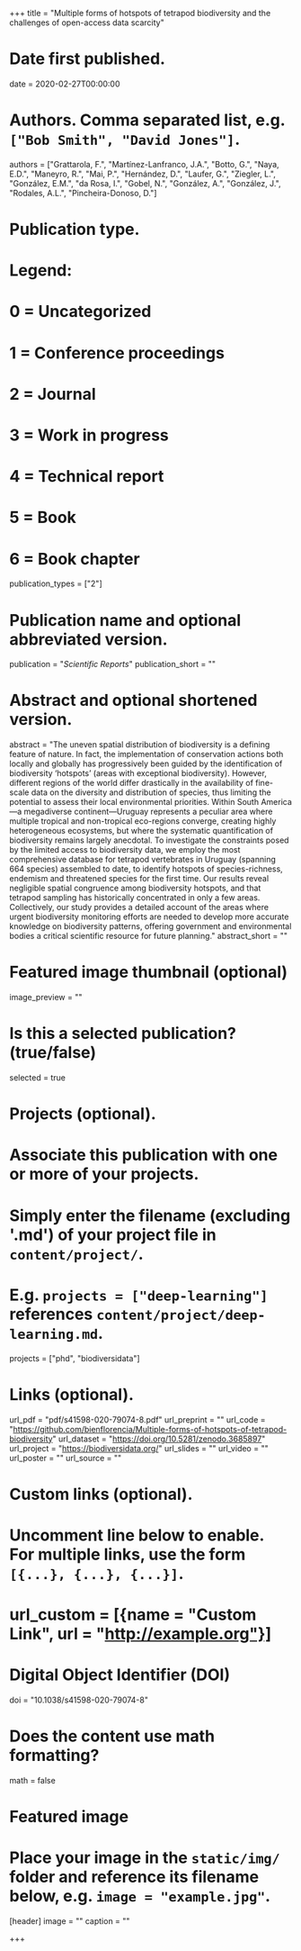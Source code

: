 +++
title = "Multiple forms of hotspots of tetrapod biodiversity and the challenges of open-access data scarcity"

# Date first published.
date = 2020-02-27T00:00:00

# Authors. Comma separated list, e.g. `["Bob Smith", "David Jones"]`.
authors = ["Grattarola, F.", "Martínez-Lanfranco, J.A.", "Botto, G.", "Naya, E.D.", "Maneyro, R.", "Mai, P.", "Hernández, D.", "Laufer, G.", "Ziegler, L.", "González, E.M.", "da Rosa, I.", "Gobel, N.", "González, A.", "González, J.", "Rodales, A.L.", "Pincheira-Donoso, D."]

# Publication type.
# Legend:
# 0 = Uncategorized
# 1 = Conference proceedings
# 2 = Journal
# 3 = Work in progress
# 4 = Technical report
# 5 = Book
# 6 = Book chapter
publication_types = ["2"]

# Publication name and optional abbreviated version.
publication = "*Scientific Reports*"
publication_short = ""

# Abstract and optional shortened version.
abstract = "The uneven spatial distribution of biodiversity is a defining feature of nature. In fact, the implementation of conservation actions both locally and globally has progressively been guided by the identification of biodiversity ‘hotspots’ (areas with exceptional biodiversity). However, different regions of the world differ drastically in the availability of fine-scale data on the diversity and distribution of species, thus limiting the potential to assess their local environmental priorities. Within South America—a megadiverse continent—Uruguay represents a peculiar area where multiple tropical and non-tropical eco-regions converge, creating highly heterogeneous ecosystems, but where the systematic quantification of biodiversity remains largely anecdotal. To investigate the constraints posed by the limited access to biodiversity data, we employ the most comprehensive database for tetrapod vertebrates in Uruguay (spanning 664 species) assembled to date, to identify hotspots of species-richness, endemism and threatened species for the first time. Our results reveal negligible spatial congruence among biodiversity hotspots, and that tetrapod sampling has historically concentrated in only a few areas. Collectively, our study provides a detailed account of the areas where urgent biodiversity monitoring efforts are needed to develop more accurate knowledge on biodiversity patterns, offering government and environmental bodies a critical scientific resource for future planning."
abstract_short = ""

# Featured image thumbnail (optional)
image_preview = ""

# Is this a selected publication? (true/false)
selected = true

# Projects (optional).
#   Associate this publication with one or more of your projects.
#   Simply enter the filename (excluding '.md') of your project file in `content/project/`.
#   E.g. `projects = ["deep-learning"]` references `content/project/deep-learning.md`.
projects = ["phd", "biodiversidata"]

# Links (optional).
url_pdf = "pdf/s41598-020-79074-8.pdf"
url_preprint = ""
url_code = "https://github.com/bienflorencia/Multiple-forms-of-hotspots-of-tetrapod-biodiversity"
url_dataset = "https://doi.org/10.5281/zenodo.3685897"
url_project = "https://biodiversidata.org/"
url_slides = ""
url_video = ""
url_poster = ""
url_source = ""

# Custom links (optional).
#   Uncomment line below to enable. For multiple links, use the form `[{...}, {...}, {...}]`.
# url_custom = [{name = "Custom Link", url = "http://example.org"}]

# Digital Object Identifier (DOI)
doi = "10.1038/s41598-020-79074-8"

# Does the content use math formatting?
math = false

# Featured image
# Place your image in the `static/img/` folder and reference its filename below, e.g. `image = "example.jpg"`.
[header]
image = ""
caption = ""

+++

